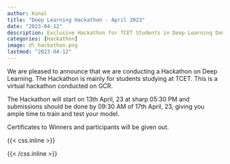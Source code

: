```yaml
---
author: Kunal
title: "Deep Learning Hackathon - April 2023"
date: "2023-04-12"
description: Exclusive Hackathon for TCET Students in Deep Learning Domain 
categories: [Hackathon]
image: dl_hackathon.png
lastmod: "2023-04-12"
---
```


We are pleased to announce that we are conducting a Hackathon on Deep Learning. The Hackathon is mainly for students studying at TCET. This is a virtual hackathon conducted on GCR.

The Hackathon will start on 13th April, 23 at sharp 05:30 PM and submissions should be done by 09:30 AM of 17th April, 23, giving you ample time to train and test your model. 

Certificates to Winners and participants will be given out. 

{{< css.inline >}}
<style>
.emojify {
	font-family: Apple Color Emoji, Segoe UI Emoji, NotoColorEmoji, Segoe UI Symbol, Android Emoji, EmojiSymbols;
	font-size: 2rem;
	vertical-align: middle;
}
@media screen and (max-width:650px) {
  .nowrap {
    display: block;
    margin: 25px 0;
  }
}
</style>
{{< /css.inline >}}
